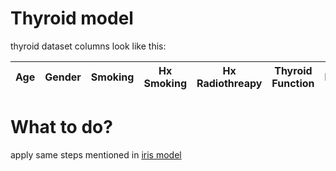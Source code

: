 # Thyroid model
thyroid dataset columns look like this:

|Age|Gender|Smoking|Hx Smoking|Hx Radiothreapy|Thyroid Function|Physical|Examination|Adenopathy|Pathology|Focality| Risk |  T  |  N  |  M  |Stage|Response|Recurred|
| :-| :--: | :---: | :------: | :-----------: | :------------: | :----: | :-------: | :------: | :-----: | :----: | :--: | :-: | :-: | :-: | :-: | :----: | -----: |

# What to do?
apply same steps mentioned in [iris model](https://github.com/y0sif/iris-model)
